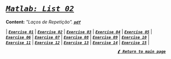 [**_`pdf`_**]: ./list02.pdf
[**_`exercise 01`_**]: ./ex01.m
[**_`exercise 02`_**]: ./ex02.m
[**_`exercise 03`_**]: ./ex03.m
[**_`exercise 04`_**]: ./ex04.m
[**_`exercise 05`_**]: ./ex05.m
[**_`exercise 06`_**]: ./ex06.m
[**_`exercise 07`_**]: ./ex07.m
[**_`exercise 08`_**]: ./ex08.m
[**_`exercise 09`_**]: ./ex09.m
[**_`exercise 10`_**]: ./ex10.m
[**_`exercise 11`_**]: ./ex11.m
[**_`exercise 12`_**]: ./ex12.m
[**_`exercise 13`_**]: ./ex13.m
[**_`exercise 14`_**]: ./ex14.m
[**_`exercise 15`_**]: ./ex15.m

# [**_`Matlab: List 02`_**](#matlab-list-02)

**Content:** _"Laços de Repetição"._
[**_`pdf`_**]

| [**_`Exercise 01`_**] | [**_`Exercise 02`_**] | [**_`Exercise 03`_**]
| [**_`Exercise 04`_**] | [**_`Exercise 05`_**] | [**_`Exercise 06`_**]
| [**_`Exercise 07`_**] | [**_`Exercise 08`_**] | [**_`Exercise 09`_**]
| [**_`Exercise 10`_**] | [**_`Exercise 11`_**] | [**_`Exercise 12`_**]
| [**_`Exercise 13`_**] | [**_`Exercise 14`_**] | [**_`Exercise 15`_**] |

<div align="right">

[**_`❰ Return to main page`_**](../)

</div>
